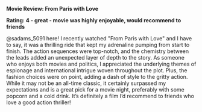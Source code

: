**Movie Review: From Paris with Love**

**Rating: 4 - great - movie was highly enjoyable, would recommend to friends** 

@sadams_5091 here! I recently watched "From Paris with Love" and I have to say, it was a thrilling ride that kept my adrenaline pumping from start to finish. The action sequences were top-notch, and the chemistry between the leads added an unexpected layer of depth to the story. As someone who enjoys both movies and politics, I appreciated the underlying themes of espionage and international intrigue woven throughout the plot. Plus, the fashion choices were on point, adding a dash of style to the gritty action. While it may not be an all-time classic, it certainly surpassed my expectations and is a great pick for a movie night, preferably with some popcorn and a cold drink. It’s definitely a film I’d recommend to friends who love a good action thriller!